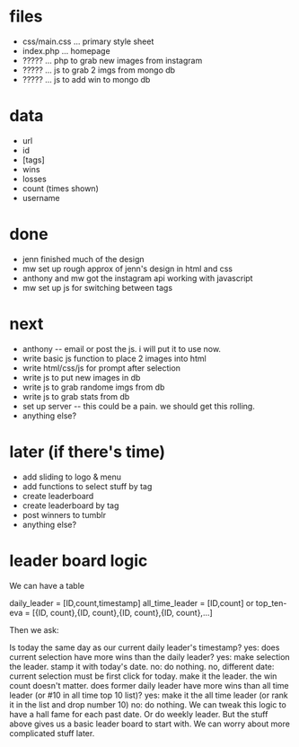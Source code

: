 files
=======

* css/main.css  ... primary style sheet
* index.php     ... homepage
* ?????         ... php to grab new images from instagram
* ?????         ... js to grab 2 imgs from mongo db
* ?????         ... js to add win to mongo db


data
=========

* url
* id
* [tags]
* wins
* losses
* count (times shown)
* username



done
======

- jenn finished much of the design
- mw set up rough approx of jenn's design in html and css
- anthony and mw got the instagram api working with javascript
- mw set up js for switching between tags


next
======

- anthony -- email or post the js. i will put it to use now.
- write basic js function to place 2 images into html
- write html/css/js for prompt after selection
- write js to put new images in db
- write js to grab randome imgs from db
- write js to grab stats from db
- set up server -- this could be a pain. we should get this rolling.
- anything else?

later (if there's time)
======

- add sliding to logo & menu 
- add functions to select stuff by tag
- create leaderboard
- create leaderboard by tag
- post winners to tumblr
- anything else?


leader board logic
===========

We can have a table

daily_leader = [ID,count,timestamp]
all_time_leader = [ID,count] or top_ten-eva = [{ID, count},{ID, count},{ID, count},{ID, count},...]

Then we ask:

Is today the same day as our current daily leader's timestamp?
yes: does current selection have more wins than the daily leader? 
yes: make selection the leader. stamp it with today's date. 
no: do nothing.
no, different date: 
current selection must be first click for today. make it the leader. the win count doesn't matter.
does former daily leader have more wins than all time leader (or #10 in all time top 10 list)?
yes: make it the all time leader (or rank it in the list and drop number 10)
no: do nothing. 
We can tweak this logic to have a hall fame for each past date. Or do weekly leader. But the stuff above gives us a basic leader board to start with. We can worry about more complicated stuff later.

